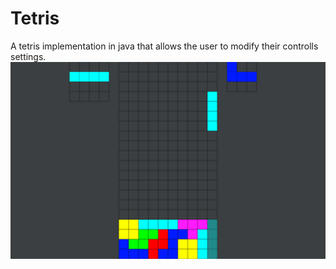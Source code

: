 # Tetris
A tetris implementation in java that allows the user to modify their controlls settings.
![App Screenshot](screenshot.png)
